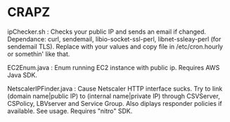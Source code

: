 # CRAPZ

ipChecker.sh : Checks your public IP and sends an email if changed. Dependance: curl, sendemail, libio-socket-ssl-perl, libnet-ssleay-perl (for sendemail TLS). Replace with your values and copy file in /etc/cron.hourly or somethin' like that.

EC2Enum.java : Enum running EC2 instance with public ip. Requires AWS Java SDK.

NetscalerIPFinder.java : Cause Netscaler HTTP interface sucks. Try to link (domain name|public IP) to (internal name|private IP) through CSVServer, CSPolicy, LBVserver and Service Group. Also diplays responder policies if available. See usage.  Requires "nitro" SDK.
